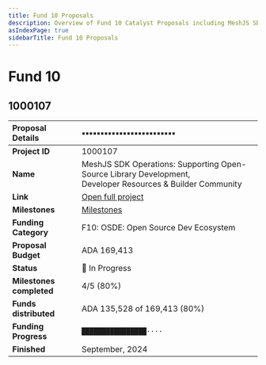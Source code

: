 ```yaml
---
title: Fund 10 Proposals
description: Overview of Fund 10 Catalyst Proposals including MeshJS SDK Operations
asIndexPage: true
sidebarTitle: Fund 10 Proposals
---
```


# Fund 10

## 1000107

| Proposal Details | ▪️▪️▪️▪️▪️▪️▪️▪️▪️▪️▪️▪️▪️▪️▪️▪️▪️▪️▪️▪️▪️▪️▪️▪️▪️ |
|:---------|:------|
| **Project ID** | 1000107 |
| **Name** | MeshJS SDK Operations: Supporting Open-Source Library Development,<br>Developer Resources & Builder Community |
| **Link** | [Open full project](https://projectcatalyst.io/funds/10/f10-osde-open-source-dev-ecosystem/meshjs-sdk-operations-supporting-open-source-library-development-developer-resources-and-builder-community) |
| **Milestones** | [Milestones](https://milestones.projectcatalyst.io/projects/1000107) |
| **Funding Category** | F10: OSDE: Open Source Dev Ecosystem |
| **Proposal Budget** | ADA 169,413 |
| **Status** | 🔆 In Progress |
| **Milestones completed** | 4/5 (80%) |
| **Funds distributed** | ADA 135,528 of 169,413 (80%) |
| **Funding Progress** | `████████████████····` |
| **Finished** | September, 2024 |


